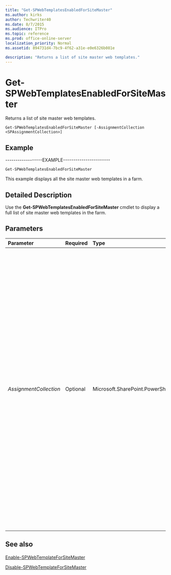 ```yaml
---
title: "Get-SPWebTemplatesEnabledForSiteMaster"
ms.author: kirks
author: Techwriter40
ms.date: 8/7/2015
ms.audience: ITPro
ms.topic: reference
ms.prod: office-online-server
localization_priority: Normal
ms.assetid: 894731d4-7bc9-4f62-a31e-e0e6326b081e

description: "Returns a list of site master web templates."
---
```


# Get-SPWebTemplatesEnabledForSiteMaster

Returns a list of site master web templates.
  
```
Get-SPWebTemplatesEnabledForSiteMaster [-AssignmentCollection <SPAssignmentCollection>]

```

## Example

------------------EXAMPLE-----------------------
  
```
Get-SPWebTemplatesEnabledForSiteMaster
```

This example displays all the site master web templates in a farm.
  
## Detailed Description

Use the **Get-SPWebTemplatesEnabledForSiteMaster** cmdlet to display a full list of site master web templates in the farm. 
  
## Parameters

|**Parameter**|**Required**|**Type**|**Description**|
|:-----|:-----|:-----|:-----|
| _AssignmentCollection_ <br/> |Optional  <br/> |Microsoft.SharePoint.PowerShell.SPAssignmentCollection  <br/> |Manages objects for the purpose of proper disposal. Use of objects, such as **SPWeb** or **SPSite**, can use large amounts of memory and use of these objects in Windows PowerShell scripts requires proper memory management. Using the **SPAssignment** object, you can assign objects to a variable and dispose of the objects after they are needed to free up memory. When **SPWeb**, **SPSite**, or **SPSiteAdministration** objects are used, the objects are automatically disposed of if an assignment collection or the **Global** parameter is not used.  <br/> > [!NOTE]> When the **Global** parameter is used, all objects are contained in the global store. If objects are not immediately used, or disposed of by using the **Stop-SPAssignment** command, an out-of-memory scenario can occur.           |
   
## See also

#### 

[Enable-SPWebTemplateForSiteMaster](enable-spwebtemplateforsitemaster.md)
  
[Disable-SPWebTemplateForSiteMaster](disable-spwebtemplateforsitemaster.md)

